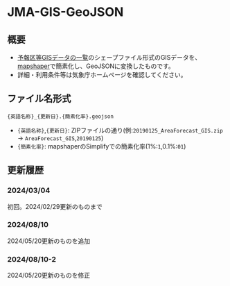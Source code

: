 # JMA-GIS-GeoJSON

## 概要
- [予報区等GISデータの一覧](https://www.data.jma.go.jp/developer/gis.html)のシェープファイル形式のGISデータを、[mapshaper](https://mapshaper.org/)で簡素化し、GeoJSONに変換したものです。
- 詳細・利用条件等は気象庁ホームページを確認してください。

## ファイル名形式
`{英語名称}_{更新日}.{簡素化率}.geojson`
- `{英語名称}`,`{更新日}`: ZIPファイルの通り(例:`20190125_AreaForecast_GIS.zip` -> `AreaForecast_GIS`,`20190125`)
- `{簡素化率}`: mapshaperのSimplifyでの簡素化率(1%:`1`,0.1%:`01`)

## 更新履歴
### 2024/03/04
初回。2024/02/29更新のものまで

### 2024/08/10
2024/05/20更新のものを追加

### 2024/08/10-2
2024/05/20更新のものを修正